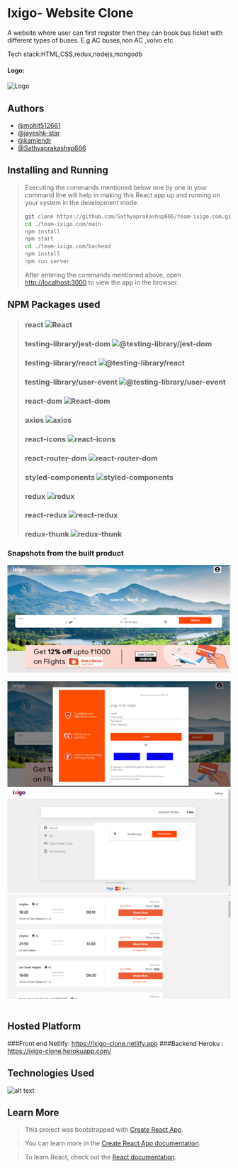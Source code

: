 # Ixigo- Website Clone
A website where user can first register then they can book bus ticket with different types of buses. E.g AC buses,non AC ,volvo etc

Tech stack:HTML,CSS,redux,nodejs,mongodb

<!-- Ixigo is an OTA platform allows travellers to book train, flight & bus tickets, hotels and cabs, while providing travel utility tools -->

#### Logo: 
![](https://upload.wikimedia.org/wikipedia/commons/a/af/Ixigo_logo.png "Logo")

## Authors


- [@mohit512661](https://github.com/mohit512661)
- [@jayeshk-star](https://github.com/jayeshk-star)
- [@kamlendr](https://github.com/kamlendr)
- [@Sathyaprakashsp666](https://github.com/Sathyaprakashsp666)


## Installing and Running
> Executing the commands mentioned below one by one in your command line will help in making this React app up and running on your system in the development mode.
> 
> ```bash
> git clone https://github.com/Sathyaprakashsp666/team-ixigo.com.git
> cd ./team-ixigo.com/main
> npm install
> npm start
> cd ./team-ixigo.com/backend
> npm install
> npm run server
> ```
> After entering the commands mentioned above, open [http://localhost:3000](http://localhost:3000) to view the app in the browser.

## NPM Packages used 
> ### react ![React](https://img.shields.io/npm/v/react.svg)
> ### testing-library/jest-dom ![@testing-library/jest-dom](https://img.shields.io/npm/v/@testing-library/jest-dom.svg)
> ### testing-library/react ![@testing-library/react](https://img.shields.io/npm/v/@testing-library/react.svg)
> ### testing-library/user-event ![@testing-library/user-event](https://img.shields.io/npm/v/@testing-library/user-event.svg)
> ### react-dom ![React-dom](https://img.shields.io/npm/v/react-dom.svg)
> ### axios ![axios](https://img.shields.io/npm/v/axios.svg)
> ### react-icons ![react-icons](https://img.shields.io/npm/v/react-icons.svg)
> ### react-router-dom ![react-router-dom](https://img.shields.io/npm/v/react-router-dom.svg)
> ### styled-components ![styled-components](https://img.shields.io/npm/v/styled-components.svg)
> ### redux ![redux](https://img.shields.io/npm/v/redux.svg)
> ### react-redux ![react-redux](https://img.shields.io/npm/v/react-redux.svg)
> ### redux-thunk ![redux-thunk](https://img.shields.io/npm/v/redux-thunk.svg)

### Snapshots from the built product


![landing page](https://github.com/Sathyaprakashsp666/team-ixigo.com/blob/main/ixigo_landing_page.png)
<br/><br/>
![login](https://github.com/Sathyaprakashsp666/team-ixigo.com/blob/main/ixigo__login.png)
![payment](https://github.com/Sathyaprakashsp666/team-ixigo.com/blob/main/ixigo__payment.png)
![landing](https://github.com/Sathyaprakashsp666/team-ixigo.com/blob/main/ixigo__buses.png)
<br/><br/>



## Hosted Platform 
###Front end
Netlify: https://ixigo-clone.netlify.app
###Backend
 Heroku : https://ixigo-clone.herokuapp.com/

## Technologies Used

![alt text](https://fiverr-res.cloudinary.com/images/t_main1,q_auto,f_auto,q_auto,f_auto/gigs/185188120/original/b084c38d746e1cc36e133e7557c06c4e47a45198/create-responsive-websites-using-html-css-javascript-react.jpeg "Logo Title Text 1")

## Learn More

> This project was bootstrapped with [Create React App](https://github.com/facebook/create-react-app).

> You can learn more in the [Create React App documentation](https://facebook.github.io/create-react-app/docs/getting-started).

> To learn React, check out the [React documentation](https://reactjs.org/).
